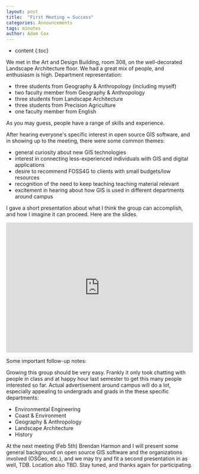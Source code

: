 ```yaml
---
layout: post
title:  "First Meeting = Success"
categories: Announcements
tags: minutes
author: Adam Cox
---
```


* content
{:toc}

We met in the Art and Design Building, room 308, on the well-decorated Landscape Architecture floor. We had a great mix of people, and enthusiasm is high. Department representation:

- three students from Geography & Anthropology (including myself)
- two faculty member from Geography & Anthropology
- three students from Landscape Architecture
- three students from Precision Agriculture
- one faculty member from English

As you may guess, people have a range of skills and experience.

After hearing everyone's specific interest in open source GIS software, and in showing up to the meeting, there were some common themes:

- general curiosity about new GIS technologies
- interest in connecting less-experienced individuals with GIS and digital applications
- desire to recommend FOSS4G to clients with small budgets/low resources
- recognition of the need to keep teaching teaching material relevant
- excitement in hearing about how GIS is used in different departments around campus

I gave a short presentation about what I think the group can accomplish, and how I imagine it can proceed. Here are the slides.

<iframe src="https://docs.google.com/presentation/d/e/2PACX-1vRtNIoFBbDv2-xfx8kaJ_wNkFmoJPzWGngaEAhV2KdbCM3Kx2v3CgyZCbifhwuwfHzQcCMD8KfkFmLB/embed?start=false&loop=false&delayms=3000" frameborder="0" width="100%" height="350px" allowfullscreen="true" mozallowfullscreen="true" webkitallowfullscreen="true"></iframe>

Some important follow-up notes:

Growing this group should be very easy. Frankly it only took chatting with people in class and at happy hour last semester to get this many people interested so far. Actual advertisement around campus will do a lot, especially appealing to undergrads and grads in the these specific departments:

- Environmental Engineering
- Coast & Environment
- Geography & Anthropology
- Landscape Architecture
- History

At the next meeting (Feb 5th) Brendan Harmon and I will present some general background on open source GIS software and the organizations involved (OSGeo, etc.), and we may try and fit a second presentation in as well, TDB. Location also TBD. Stay tuned, and thanks again for participating.
